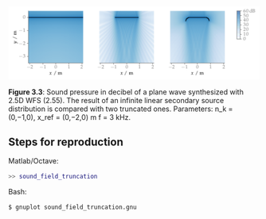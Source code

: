 ![Fig 3.3](fig3_03.png)

**Figure 3.3**: Sound pressure in decibel of a plane wave synthesized with
2.5D WFS (2.55). The result of an
infinite linear secondary source distribution is compared with two truncated
ones. Parameters: n_k = (0,−1,0),
x_ref = (0,−2,0) m f = 3 kHz.

## Steps for reproduction

Matlab/Octave:
```Matlab
>> sound_field_truncation
```

Bash:
```Bash
$ gnuplot sound_field_truncation.gnu
```
